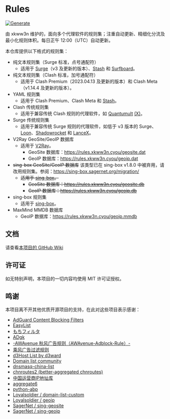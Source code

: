 # Rules
[![Generate](https://github.com/xkww3n/Rules/actions/workflows/main.yml/badge.svg)](https://github.com/xkww3n/Rules/actions/workflows/main.yml)

由 xkww3n 维护的，面向多个代理软件的规则集；注重自动更新、精细化分流及最小化规则体积。每日正午 12:00（UTC）自动更新。

本仓库提供以下格式的规则集：
- 纯文本规则集（Surge 标准，点号通配符）
  - 适用于 [Surge](https://nssurge.com/)（v3 及更新的版本）、[Stash](https://stash.ws/) 和 [Surfboard](https://getsurfboard.com)。
- 纯文本规则集（Clash 标准，加号通配符）
  - 适用于 Clash Premium（2023.04.13 及更新的版本）和 Clash Meta（v1.14.4 及更新的版本）。
- YAML 规则集
  - 适用于 Clash Premium、Clash Meta 和 [Stash](https://stash.ws/)。
- Clash 传统规则集
  - 适用于兼容传统 Clash 规则的代理软件，如 [Quantumult](https://quantumult.app/) [(X)](https://quantumult.app/x/)。
- Surge 传统规则集
  - 适用于兼容传统 Surge 规则的代理软件，如低于 v3 版本的 Surge、[Loon](https://www.nsloon.com/)、[Shadowrocket](https://apps.apple.com/us/app/shadowrocket/id932747118) 和 [LanceX](https://shadowboat.app/lancex/)。
- V2Ray GeoSite/GeoIP 数据库
  - 适用于 [V2Ray](https://www.v2fly.org/)。
    - GeoSite 数据库：<https://rules.xkww3n.cyou/geosite.dat>
    - GeoIP 数据库：<https://rules.xkww3n.cyou/geoip.dat>
- ~~sing-box GeoSite/GeoIP 数据库~~ 该类型已在 sing-box v1.8.0 中被弃用，请改用规则集。参阅：<https://sing-box.sagernet.org/migration/>
  - ~~适用于 [sing-box](https://sing-box.sagernet.org/)。~~
    - ~~GeoSite 数据库：<https://rules.xkww3n.cyou/geosite.db>~~
    - ~~GeoIP 数据库：<https://rules.xkww3n.cyou/geoip.db>~~
- sing-box 规则集
  - 适用于 [sing-box](https://sing-box.sagernet.org/)。
- MaxMind MMDB 数据库
  - GeoIP 数据库：<https://rules.xkww3n.cyou/geoip.mmdb>

## 文档
请查看[本项目的 GitHub Wiki](https://github.com/xkww3n/Rules/wiki)

## 许可证
如无特别声明，本项目的一切内容均使用 MIT 许可证授权。

## 鸣谢
本项目离不开其他优质开源项目的支持，在此对这些项目表示感谢：
- [AdGuard Content Blocking Filters](https://github.com/AdguardTeam/AdguardFilters/)
- [EasyList](https://easylist.to)
- [もちフィルタ](https://eeii0a5l.github.io/mochifilter_homepage/mochi.html)
- [ADgk](https://github.com/banbendalao/ADgk)
- [-AWAvenue 秋风广告规则（AWAvenue-Adblock-Rule）-](https://github.com/TG-Twilight/AWAvenue-Adblock-Rule)
- [乘风广告过滤规则](https://github.com/xinggsf/Adblock-Plus-Rule/)
- [d3Host List by d3ward](https://github.com/d3ward/toolz/blob/master/src/d3host.adblock)
- [Domain list community](https://github.com/v2fly/domain-list-community)
- [dnsmasq-china-list](https://github.com/felixonmars/dnsmasq-china-list)
- [chnroutes2 (better-aggregated chnroutes)](https://github.com/misakaio/chnroutes2/)
- [中国运营商IP地址库](https://github.com/gaoyifan/china-operator-ip)
- [aggregate6](https://github.com/job/aggregate6)
- [python-abp](https://hg.adblockplus.org/python-abp/)
- [Loyalsoldier / domain-list-custom](https://github.com/Loyalsoldier/domain-list-custom/)
- [Loyalsoldier / geoip](https://github.com/Loyalsoldier/geoip/)
- [SagerNet / sing-geosite](https://github.com/sagernet/sing-geosite/)
- [SagerNet / sing-geoip](https://github.com/sagernet/sing-geoip/)
